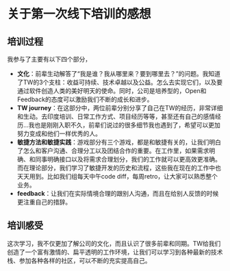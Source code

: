 # 关于第一次线下培训的感想
## 培训过程
我参与了主要有以下四个部分，

- **文化**：前辈生动解答了“我是谁？我从哪里来？要到哪里去？”的问题。我知道了TW的3个支柱：收益可持续、技术卓越以及公益。怎么去实现它们，以及要通过软件创造人类的美好明天的使命。同时，公司是培养型的，Open和Feedback的态度可以激励我们不断的成长和进步。
- **TW journey**：在这部分中，两位前辈分别分享了自己在TW的经历，非常详细和生动。去印度培训、日常工作方式、项目经历等等，甚至还有自己的感情经历…我也是刚刚入职不久，前辈们说过的很多细节我也遇到了，希望可以更加努力变成和他们一样优秀的人。
- **敏捷方法和敏捷实践**：游戏部分有三个游戏，都是和敏捷有关的，让我们明白了怎么和客户沟通、合理分工以及团结合作的重要。在工作里，如果需求明确、和同事明确接口以及将需求合理划分，我们的工作就可以更高效更准确。而在理论部分，我们学习了敏捷开发的历史和流程，这些我在现在的工作中也天天用到。比如我们组每天中午code diff，每周retro，让大家可以熟悉整个业务。
- **feedback**：让我们在实际情境合理的跟别人沟通，而且在给别人反馈的时候更注重自己的措辞。
## 培训感受
这次学习，我不仅更加了解公司的文化，而且认识了很多前辈和同期。TW给我们创造了一个富有激情的、扁平透明的工作环境，让我们可以学习到各种最新的技术栈、参加各种各样的社区，可以不断的充实提高自己。
